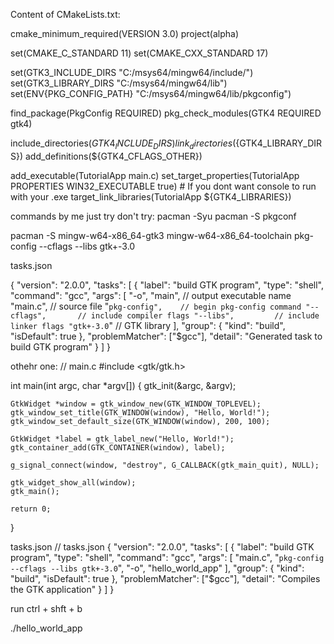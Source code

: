 Content of CMakeLists.txt:




cmake_minimum_required(VERSION 3.0)
project(alpha)

set(CMAKE_C_STANDARD 11)
set(CMAKE_CXX_STANDARD 17)

set(GTK3_INCLUDE_DIRS "C:/msys64/mingw64/include/")
set(GTK3_LIBRARY_DIRS "C:/msys64/mingw64/lib")
set(ENV{PKG_CONFIG_PATH} "C:/msys64/mingw64/lib/pkgconfig")

find_package(PkgConfig REQUIRED)
pkg_check_modules(GTK4 REQUIRED gtk4)

include_directories(${GTK4_INCLUDE_DIRS})
link_directories(${GTK4_LIBRARY_DIRS})
add_definitions(${GTK4_CFLAGS_OTHER})

add_executable(TutorialApp main.c)
set_target_properties(TutorialApp PROPERTIES WIN32_EXECUTABLE true)  # If you dont want console to run with your .exe
target_link_libraries(TutorialApp ${GTK4_LIBRARIES})






commands by me  just try don't try: 
pacman -Syu
pacman -S pkgconf

  pacman -S mingw-w64-x86_64-gtk3 mingw-w64-x86_64-toolchain
pkg-config --cflags --libs gtk+-3.0


tasks.json

{
  "version": "2.0.0",
  "tasks": [
    {
      "label": "build GTK program",
      "type": "shell",
      "command": "gcc",
      "args": [
        "-o",
        "main",           // output executable name
        "main.c",         // source file
        "`pkg-config",    // begin pkg-config command
        "--cflags",       // include compiler flags
        "--libs",         // include linker flags
        "gtk+-3.0`"       // GTK library
      ],
      "group": {
        "kind": "build",
        "isDefault": true
      },
      "problemMatcher": ["$gcc"],
      "detail": "Generated task to build GTK program"
    }
  ]
}
























othehr one:
// main.c
#include <gtk/gtk.h>

int main(int argc, char *argv[]) {
    gtk_init(&argc, &argv);

    GtkWidget *window = gtk_window_new(GTK_WINDOW_TOPLEVEL);
    gtk_window_set_title(GTK_WINDOW(window), "Hello, World!");
    gtk_window_set_default_size(GTK_WINDOW(window), 200, 100);

    GtkWidget *label = gtk_label_new("Hello, World!");
    gtk_container_add(GTK_CONTAINER(window), label);

    g_signal_connect(window, "destroy", G_CALLBACK(gtk_main_quit), NULL);

    gtk_widget_show_all(window);
    gtk_main();

    return 0;
}








tasks.json
// tasks.json
{
    "version": "2.0.0",
    "tasks": [
        {
            "label": "build GTK program",
            "type": "shell",
            "command": "gcc",
            "args": [
                "main.c",
                "`pkg-config --cflags --libs gtk+-3.0`",
                "-o",
                "hello_world_app"
            ],
            "group": {
                "kind": "build",
                "isDefault": true
            },
            "problemMatcher": ["$gcc"],
            "detail": "Compiles the GTK application"
        }
    ]
}







run 
ctrl + shft + b


./hello_world_app

